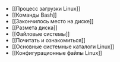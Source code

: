 - [[Процесс загрузки Linux]]
- [[Команды Bash]]
- [[Закончилось место на диске]]
- [[Размета диска]]
- [[Файловые системы]]
- [[Почитать и ознакомиться]]
- [[Основные системные каталоги Linux]]
- [[Конфигурационные файлы Linux]]